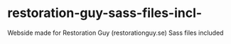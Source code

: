 # restoration-guy-sass-files-incl-

Webside made for Restoration Guy (restorationguy.se)
Sass files included

